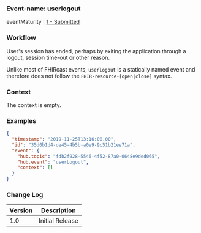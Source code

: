 ### Event-name: userlogout

eventMaturity | [1 - Submitted](3-1-2-eventmaturitymodel.html)

### Workflow

User's session has ended, perhaps by exiting the application through a logout, session time-out or other reason. 

Unlike most of FHIRcast events, `userlogout` is a statically named event and therefore does not follow the `FHIR-resource`-`[open|close]` syntax.

### Context

The context is empty.

### Examples

```json
{
  "timestamp": "2019-11-25T13:16:00.00",
  "id": "35d0b1d4-de45-4b5b-a0e9-9c51b21ee71a",
  "event": {
    "hub.topic": "fdb2f928-5546-4f52-87a0-0648e9ded065", 
    "hub.event": "userLogout", 
    "context": [] 
  }
}
```

### Change Log

Version | Description
---- | ----
1.0 | Initial Release
